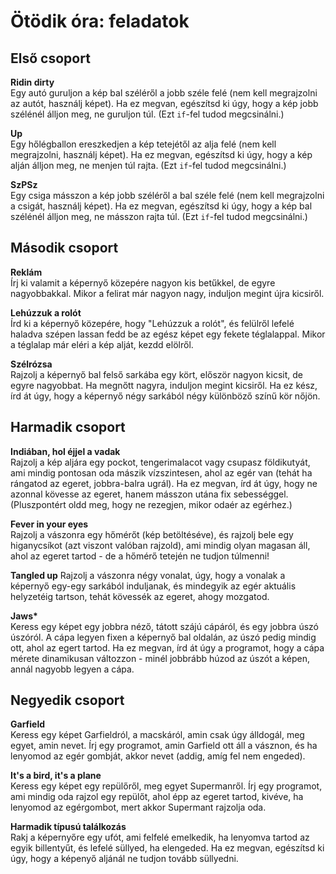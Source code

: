 # Ötödik óra: feladatok

## Első csoport

__Ridin dirty__  
Egy autó guruljon a kép bal széléről a jobb széle felé (nem kell megrajzolni az autót, használj képet). Ha ez megvan, egészítsd ki úgy, hogy a kép jobb szélénél álljon meg, ne guruljon túl. (Ezt `if`-fel tudod megcsinálni.)  

__Up__  
Egy hőlégballon ereszkedjen a kép tetejétől az alja felé (nem kell megrajzolni, használj képet). Ha ez megvan, egészítsd ki úgy, hogy a kép alján álljon meg, ne menjen túl rajta. (Ezt `if`-fel tudod megcsinálni.)  

__SzPSz__  
Egy csiga másszon a kép jobb széléről a bal széle felé (nem kell megrajzolni a csigát, használj képet). Ha ez megvan, egészítsd ki úgy, hogy a kép bal szélénél álljon meg, ne másszon rajta túl. (Ezt `if`-fel tudod megcsinálni.)  

## Második csoport

__Reklám__  
Írj ki valamit a képernyő közepére nagyon kis betűkkel, de egyre nagyobbakkal. Mikor a felirat már nagyon nagy, induljon megint újra kicsiről.  

__Lehúzzuk a rolót__  
Írd ki a képernyő közepére, hogy "Lehúzzuk a rolót", és felülről lefelé haladva szépen lassan fedd be az egész képet egy fekete téglalappal. Mikor a téglalap már eléri a kép alját, kezdd elölről.

__Szélrózsa__  
Rajzolj a képernyő bal felső sarkába egy kört, először nagyon kicsit, de egyre nagyobbat. Ha megnőtt nagyra, induljon megint kicsiről. Ha ez kész, írd át úgy, hogy a képernyő négy sarkából négy különböző színű kör nőjön.  

## Harmadik csoport

__Indiában, hol éjjel a vadak__  
Rajzolj a kép aljára egy pockot, tengerimalacot vagy csupasz földikutyát, ami mindig pontosan oda mászik vízszintesen, ahol az egér van (tehát ha rángatod az egeret, jobbra-balra ugrál). Ha ez megvan, írd át úgy, hogy ne azonnal kövesse az egeret, hanem másszon utána fix sebességgel. (Pluszpontért oldd meg, hogy ne rezegjen, mikor odaér az egérhez.)  

__Fever in your eyes__  
Rajzolj a vászonra egy hőmérőt (kép betöltéséve), és rajzolj bele egy higanycsíkot (azt viszont valóban rajzold), ami mindig olyan magasan áll, ahol az egeret tartod - de a hőmérő tetején ne tudjon túlmenni!  

__Tangled up__
Rajzolj a vászonra négy vonalat, úgy, hogy a vonalak a képernyő egy-egy sarkából induljanak, és mindegyik az egér aktuális helyzetéig tartson, tehát kövessék az egeret, ahogy mozgatod.

__Jaws*__  
Keress egy képet egy jobbra néző, tátott szájú cápáról, és egy jobbra úszó úszóról. A cápa legyen fixen a képernyő bal oldalán, az úszó pedig mindig ott, ahol az egert tartod. Ha ez megvan, írd át úgy a programot, hogy a cápa mérete dinamikusan változzon - minél jobbrább húzod az úszót a képen, annál nagyobb legyen a cápa.

## Negyedik csoport

__Garfield__  
Keress egy képet Garfieldról, a macskáról, amin csak úgy álldogál, meg egyet, amin nevet. Írj egy programot, amin Garfield ott áll a vásznon, és ha lenyomod az egér gombját, akkor nevet (addig, amíg fel nem engeded).

__It's a bird, it's a plane__  
Keress egy képet egy repülőről, meg egyet Supermanről. Írj egy programot, ami mindig oda rajzol egy repülőt, ahol épp az egeret tartod, kivéve, ha lenyomod az egérgombot, mert akkor Supermant rajzolja oda.  

__Harmadik típusú találkozás__  
Rakj a képernyőre egy ufót, ami felfelé emelkedik, ha lenyomva tartod az egyik billentyűt, és lefelé süllyed, ha elengeded. Ha ez megvan, egészítsd ki úgy, hogy a képenyő aljánál ne tudjon tovább süllyedni.
